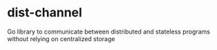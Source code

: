 # dist-channel
Go library to communicate between distributed and stateless programs without relying on centralized storage
